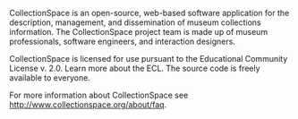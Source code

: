 CollectionSpace is an open-source, web-based software application for the description, management, and dissemination of museum collections information. The CollectionSpace project team is made up of museum professionals, software engineers, and interaction designers.

CollectionSpace is licensed for use pursuant to the Educational Community License v. 2.0. Learn more about the ECL. The source code is freely available to everyone.

For more information about CollectionSpace see http://www.collectionspace.org/about/faq.
